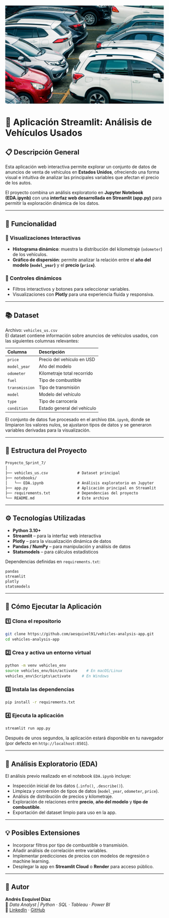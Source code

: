 <p align="center">
  <img src="vehicles.jpg" alt="Vehicles Analysis Banner" width="800">
</p>

# 🚗 Aplicación Streamlit: Análisis de Vehículos Usados

## 📋 Descripción General
Esta aplicación web interactiva permite explorar un conjunto de datos de anuncios de venta de vehículos en **Estados Unidos**, ofreciendo una forma visual e intuitiva de analizar las principales variables que afectan el precio de los autos.

El proyecto combina un análisis exploratorio en **Jupyter Notebook (EDA.ipynb)** con una **interfaz web desarrollada en Streamlit (app.py)** para permitir la exploración dinámica de los datos.

---

## 🧩 Funcionalidad

### 🔹 Visualizaciones Interactivas
- **Histograma dinámico**: muestra la distribución del kilometraje (`odometer`) de los vehículos.  
- **Gráfico de dispersión**: permite analizar la relación entre el **año del modelo (`model_year`)** y el **precio (`price`)**.  

### 🔹 Controles dinámicos
- Filtros interactivos y botones para seleccionar variables.  
- Visualizaciones con **Plotly** para una experiencia fluida y responsiva.  

---

## 📚 Dataset
Archivo: `vehicles_us.csv`  
El dataset contiene información sobre anuncios de vehículos usados, con las siguientes columnas relevantes:

| Columna | Descripción |
|:--|:--|
| `price` | Precio del vehículo en USD |
| `model_year` | Año del modelo |
| `odometer` | Kilometraje total recorrido |
| `fuel` | Tipo de combustible |
| `transmission` | Tipo de transmisión |
| `model` | Modelo del vehículo |
| `type` | Tipo de carrocería |
| `condition` | Estado general del vehículo |

El conjunto de datos fue procesado en el archivo `EDA.ipynb`, donde se limpiaron los valores nulos, se ajustaron tipos de datos y se generaron variables derivadas para la visualización.

---

## 🧠 Estructura del Proyecto
```
Proyecto_Sprint_7/
│
├── vehicles_us.csv             # Dataset principal
├── notebooks/
│   └── EDA.ipynb               # Análisis exploratorio en Jupyter
├── app.py                      # Aplicación principal en Streamlit
├── requirements.txt            # Dependencias del proyecto
└── README.md                   # Este archivo
```

---

## ⚙️ Tecnologías Utilizadas
- **Python 3.10+**
- **Streamlit** – para la interfaz web interactiva  
- **Plotly** – para la visualización dinámica de datos  
- **Pandas / NumPy** – para manipulación y análisis de datos  
- **Statsmodels** – para cálculos estadísticos  

Dependencias definidas en `requirements.txt`:
```
pandas
streamlit
plotly
statsmodels
```

---

## 🚀 Cómo Ejecutar la Aplicación

### 1️⃣ Clona el repositorio
```bash
git clone https://github.com/aesquivel91/vehicles-analysis-app.git
cd vehicles-analysis-app
```

### 2️⃣ Crea y activa un entorno virtual
```bash
python -m venv vehicles_env
source vehicles_env/bin/activate    # En macOS/Linux
vehicles_env\Scripts\activate     # En Windows
```

### 3️⃣ Instala las dependencias
```bash
pip install -r requirements.txt
```

### 4️⃣ Ejecuta la aplicación
```bash
streamlit run app.py
```

Después de unos segundos, la aplicación estará disponible en tu navegador (por defecto en `http://localhost:8501`).

---

## 🧪 Análisis Exploratorio (EDA)
El análisis previo realizado en el notebook `EDA.ipynb` incluye:
- Inspección inicial de los datos (`.info()`, `.describe()`).  
- Limpieza y conversión de tipos de datos (`model_year`, `odometer`, `price`).  
- Análisis de distribución de precios y kilometraje.  
- Exploración de relaciones entre **precio**, **año del modelo** y **tipo de combustible**.  
- Exportación del dataset limpio para uso en la app.

---

## 💡 Posibles Extensiones
- Incorporar filtros por tipo de combustible o transmisión.  
- Añadir análisis de correlación entre variables.  
- Implementar predicciones de precios con modelos de regresión o machine learning.  
- Desplegar la app en **Streamlit Cloud** o **Render** para acceso público.

---

## 👤 Autor
**Andrés Esquivel Díaz**  
📍 *Data Analyst | Python · SQL · Tableau · Power BI*  
🔗 [LinkedIn](https://www.linkedin.com/in/andres-esquivel-diaz-08691337) · [GitHub](https://github.com/aesquivel91)

